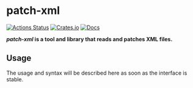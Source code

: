 # patch-xml

[![Actions Status](https://github.com/VilNeo/patch-xml/workflows/Test/badge.svg)](https://github.com/VilNeo/patch-xml/actions)
[![Crates.io](https://img.shields.io/crates/v/patch-xml.svg)](https://crates.io/crates/patch-xml)
[![Docs](https://docs.rs/patch-xml/badge.svg)](https://docs.rs/crate/patch-xml/)

***patch-xml* is a tool and library that reads and patches XML files.**

## Usage

The usage and syntax will be described here as soon as the interface is stable.

